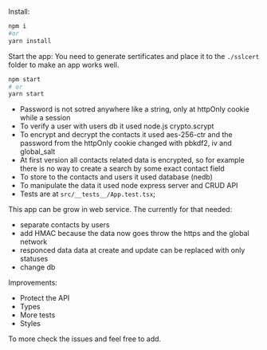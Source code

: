 Install: 
```sh
npm i
#or
yarn install
```

Start the app:
You need to generate sertificates and place it to the `./sslcert` folder to make an app works well. 
```sh
npm start
# or
yarn start
```

- Password is not sotred anywhere like a string, only at httpOnly cookie while a session
- To verify a user with users db it used node.js crypto.scrypt
- To encrypt and decrypt the contacts it used aes-256-ctr and the password from the httpOnly cookie changed with pbkdf2, iv and global_salt
- At first version all contacts related data is encrypted, so for example there is no way to create a search by some exact contact field
- To store to the contacts and users it used database (nedb)
- To manipulate the data it used node express server and CRUD API
- Tests are at `src/__tests__/App.test.tsx`;


This app can be grow in web service. The currently for that needed:
- separate contacts by users
- add HMAC because the data now goes throw the https and the global network
- responced data data at create and update can be replaced with only statuses
- change db

Improvements:
- Protect the API
- Types
- More tests
- Styles

To more check the issues and feel free to add.
